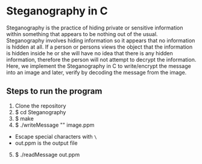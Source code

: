 # Steganography in C
Steganography is the practice of hiding private or sensitive information within something that appears to be nothing out of the usual. Steganography involves hiding information so it appears that no information is hidden at all. If a person or persons views the object that the information is hidden inside he or she will have no idea that there is any hidden information, therefore the person will not attempt to decrypt the information.
Here, we implement the Steganography in C to write/encrypt the message into an image and later, verify by decoding the message from the image.

## Steps to run the program
1. Clone the repository
2. $ cd Steganography
3. $ make
4. $ ./writeMessage "<secret message>" image.ppm
  * Escape special characters with `\`
  * out.ppm is the output file
5. $ ./readMessage out.ppm 
